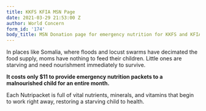 ```yaml
---
title: KKFS KFIA MSN Page
date: 2021-03-29 21:53:00 Z
author: World Concern
form_id: '174'
body_title: MSN Donation page for emergency nutrition for KKFS and KFIA
---
```


In places like Somalia, where floods and locust swarms have decimated the food supply, moms have nothing to feed their children. Little ones are starving and need nourishment immediately to survive.  

**It costs only $11 to provide emergency nutrition packets to a malnourished child for an entire month.**

Each Nutripacket is full of vital nutrients, minerals, and vitamins that begin to work right away, restoring a starving child to health.
